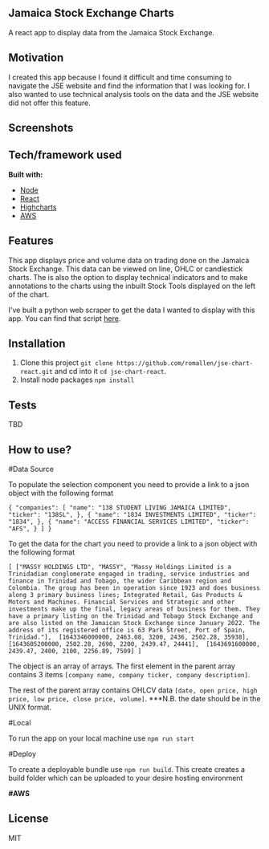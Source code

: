 ## Jamaica Stock Exchange Charts
A react app to display data from the Jamaica Stock Exchange.

## Motivation
I created this app because I found it difficult and time consuming to navigate the JSE website and find the information that I was looking for. I also wanted to use technical analysis tools on the data and the JSE website did not offer this feature.

## Screenshots


## Tech/framework used

<b>Built with:</b>
- [Node](https://nodejs.org)  
- [React](https://reactjs.org/)
- [Highcharts](https://www.highcharts.com/)
- [AWS](https://aws.amazon.com)


## Features

This app displays price and volume data on trading done on the Jamaica Stock Exchange. This data can be viewed on line, OHLC or candlestick charts. The is also the option to display technical indicators and to make annotations to the charts using the inbuilt Stock Tools displayed on the left of the chart.

I've built a python web scraper to get the data I wanted to display with this app. You can find that script [here](https://github.com/romallen/jse-scraper).


## Installation

1. Clone this project `git clone https://github.com/romallen/jse-chart-react.git` and cd into it `cd jse-chart-react`.
2. Install node packages `npm install`

## Tests
TBD

## How to use?

#Data Source

To populate the selection component you need to provide a link to a json object with the following format

``{
 	"companies": [
 			"name": "138 STUDENT LIVING JAMAICA LIMITED",
 			"ticker": "138SL",
 		},
 		{
 			"name": "1834 INVESTMENTS LIMITED",
 			"ticker": "1834",
 		},
 		{
 			"name": "ACCESS FINANCIAL SERVICES LIMITED",
 			"ticker": "AFS",
 		}
   ]
 }``


To get the data for the chart you need to provide a link to a json object with the following format

``[
["MASSY HOLDINGS LTD", "MASSY", "Massy Holdings Limited is a Trinidadian conglomerate engaged in trading, service industries and finance in Trinidad and Tobago, the wider Caribbean region and Colombia. The group has been in operation since 1923 and does business along 3 primary business lines; Integrated Retail, Gas Products & Motors and Machines. Financial Services and Strategic and other investments make up the final, legacy areas of business for them. They have a primary listing on the Trinidad and Tobago Stock Exchange and are also listed on the Jamaican Stock Exchange since January 2022. The address of its registered office is 63 Park Street, Port of Spain, Trinidad."], 
[1643346000000, 2463.08, 3200, 2436, 2502.28, 35938], 
[1643605200000, 2502.28, 2690, 2200, 2439.47, 24441], 
[1643691600000, 2439.47, 2400, 2100, 2256.89, 7509]
]
``

The object is an array of arrays. The first element in the parent array contains 3 items `[company name, company ticker, company description]`. 

The rest of the parent array contains OHLCV data `[date, open price, high price, low price, close price, volume]`.
***N.B. the date should be in the UNIX format.


#Local

To run the app on your local machine use `npm run start`


#Deploy

To create a deployable bundle use `npm run build`. This create creates a build folder which can be uploaded to your desire hosting environment

<b>#AWS</b>




## License
MIT
